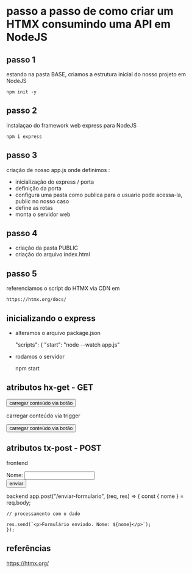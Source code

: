 # passo a passo de como criar um HTMX consumindo uma API em NodeJS

## passo 1

estando na pasta BASE, criamos a estrutura inicial do nosso projeto em NodeJS

    npm init -y

## passo 2

instalaçao do framework web express para NodeJS

    npm i express

## passo 3

criação de nosso app.js onde definimos :

- inicialização do express / porta
- definição da porta
- configura uma pasta como publica para o usuario pode acessa-la, public no nosso caso
- define as rotas
- monta o servidor web

## passo 4

- criação da pasta PUBLIC 
- criação do arquivo index.html

## passo 5

referenciamos o script do HTMX via CDN em 

    https://htmx.org/docs/

## inicializando o express

- alteramos o arquivo package.json

  "scripts": {
    "start": "node --watch app.js"

- rodamos o servidor 

    npm start

## atributos hx-get - GET

<body>
    <!--hx-get - trabalhando com o verbo - GET -->
    <!--hx-trigger -->
    <!--hx-target -->
    <button hx-get="/carregar-conteudo">carregar conteúdo via botão</button>
    <p hx-get="/carregar-conteudo" hx-trigger="click[ctrlKey]">carregar conteúdo via trigger</p>
    <button hx-get="/carregar-conteudo" hx-target="#conteudo-get">carregar conteúdo via botão</button>
    <div id="conteudo-get"></div>
</body>


## atributos tx-post - POST


frontend
    <form hx-post="/enviar-formulario" hx-trigger="submit">
        <label for="nome">Nome:</label>
        <input type="text" name="nome" >  
        <!-- o conteúdo do atributo NAME do input que sera enviado ao backend, devidamente configurado, como exemplificado abaixo -->
        <button>enviar</button>
    </form>

backend
    app.post("/enviar-formulario", (req, res) => {
    const { nome } = req.body;

    // processamento com o dado

    res.send(`<p>Formulário enviado. Nome: ${nome}</p>`);
    });


## referências

https://htmx.org/
